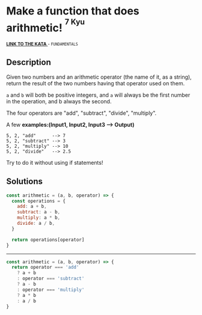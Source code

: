 <h1>Make a function that does arithmetic! <sup><sup>7 Kyu</sup></sup></h1>

<sup>
  <a href="https://www.codewars.com/kata/583f158ea20cfcbeb400000a">
    <strong>LINK TO THE KATA</strong>
  </a> - <code>FUNDAMENTALS</code>
</sup>

## Description

Given two numbers and an arithmetic operator (the name of it, as a string), return the result of the two numbers having that operator used on them.

`a` and `b` will both be positive integers, and `a` will always be the first number in the operation, and b always the second.

The four operators are "add", "subtract", "divide", "multiply".

A few **examples:(Input1, Input2, Input3 --> Output)**

```
5, 2, "add"      --> 7
5, 2, "subtract" --> 3
5, 2, "multiply" --> 10
5, 2, "divide"   --> 2.5
```

Try to do it without using if statements!

## Solutions

```javascript
const arithmetic = (a, b, operator) => {
  const operations = {
    add: a + b,
    subtract: a - b,
    multiply: a * b,
    divide: a / b,
  }

  return operations[operator]
}
```

---

```javascript
const arithmetic = (a, b, operator) => {
  return operator === 'add'
    ? a + b
    : operator === 'subtract'
    ? a - b
    : operator === 'multiply'
    ? a * b
    : a / b
}
```
